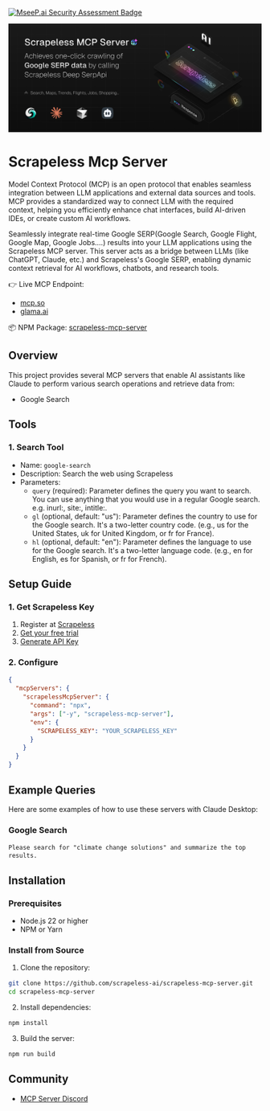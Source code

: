 [![MseeP.ai Security Assessment Badge](https://mseep.net/pr/scrapeless-ai-scrapeless-mcp-server-badge.png)](https://mseep.ai/app/scrapeless-ai-scrapeless-mcp-server)

![preview](./banner.png)

# Scrapeless Mcp Server

Model Context Protocol (MCP) is an open protocol that enables seamless integration between LLM applications and external data sources and tools. MCP provides a standardized way to connect LLM with the required context, helping you efficiently enhance chat interfaces, build AI-driven IDEs, or create custom AI workflows.

Seamlessly integrate real-time Google SERP(Google Search, Google Flight, Google Map, Google Jobs....) results into your LLM applications using the Scrapeless MCP server. This server acts as a bridge between LLMs (like ChatGPT, Claude, etc.) and Scrapeless's Google SERP, enabling dynamic context retrieval for AI workflows, chatbots, and research tools.

👉 Live MCP Endpoint: 
- [mcp.so](https://mcp.so/server/scrapelessMcpServer/scrapeless-ai)
- [glama.ai](https://glama.ai/mcp/servers/@scrapeless-ai/scrapeless-mcp-server)

📦 NPM Package: [scrapeless-mcp-server](https://www.npmjs.com/package/scrapeless-mcp-server)

## Overview

This project provides several MCP servers that enable AI assistants like Claude to perform various search operations and retrieve data from:

- Google Search

## Tools

### 1. Search Tool
- Name: `google-search`
- Description: Search the web using Scrapeless
- Parameters:
    * `query` (required): Parameter defines the query you want to search. You can use anything that you would use in a regular Google search. e.g. inurl:, site:, intitle:.
    * `gl` (optional, default: "us"): Parameter defines the country to use for the Google search. It's a two-letter country code. (e.g., us for the United States, uk for United Kingdom, or fr for France).
    * `hl` (optional, default: "en"): Parameter defines the language to use for the Google search. It's a two-letter language code. (e.g., en for English, es for Spanish, or fr for French).


## Setup Guide

### 1. Get Scrapeless Key
1. Register at [Scrapeless](https://app.scrapeless.com/passport/register?utm_source=github&utm_medium=mcp)
2. [Get your free trial](https://app.scrapeless.com/landing/guide?utm_source=github&utm_medium=mcp)
3. [Generate API Key](https://app.scrapeless.com/dashboard/settings/api-key?utm_source=github&utm_medium=mcp)


### 2. Configure

```json
{
  "mcpServers": {
    "scrapelessMcpServer": {
      "command": "npx",
      "args": ["-y", "scrapeless-mcp-server"],
      "env": {
        "SCRAPELESS_KEY": "YOUR_SCRAPELESS_KEY"
      }
    }
  }
}
```


## Example Queries

Here are some examples of how to use these servers with Claude Desktop:

### Google Search
```
Please search for "climate change solutions" and summarize the top results.
```


## Installation

### Prerequisites

- Node.js 22 or higher
- NPM or Yarn

### Install from Source

1. Clone the repository:
```bash
git clone https://github.com/scrapeless-ai/scrapeless-mcp-server.git
cd scrapeless-mcp-server
```

2. Install dependencies:
```bash
npm install
```


3. Build the server:
```bash
npm run build
```


## Community
- [MCP Server Discord](https://backend.scrapeless.com/app/api/v1/public/links/discord)
